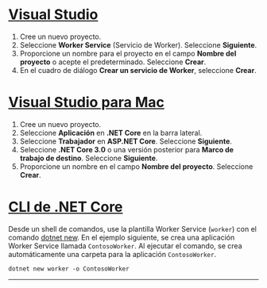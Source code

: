 # <a name="visual-studiotabvisual-studio"></a>[Visual Studio](#tab/visual-studio)

1. Cree un nuevo proyecto.
1. Seleccione **Worker Service** (Servicio de Worker). Seleccione **Siguiente**.
1. Proporcione un nombre para el proyecto en el campo **Nombre del proyecto** o acepte el predeterminado. Seleccione **Crear**.
1. En el cuadro de diálogo **Crear un servicio de Worker**, seleccione **Crear**.

# <a name="visual-studio-for-mactabvisual-studio-mac"></a>[Visual Studio para Mac](#tab/visual-studio-mac)

1. Cree un nuevo proyecto.
1. Seleccione **Aplicación** en **.NET Core** en la barra lateral.
1. Seleccione **Trabajador** en **ASP.NET Core**. Seleccione **Siguiente**.
1. Seleccione **.NET Core 3.0** o una versión posterior para **Marco de trabajo de destino**. Seleccione **Siguiente**.
1. Proporcione un nombre en el campo **Nombre del proyecto**. Seleccione **Crear**.

# <a name="net-core-clitabnetcore-cli"></a>[CLI de .NET Core](#tab/netcore-cli)

Desde un shell de comandos, use la plantilla Worker Service (`worker`) con el comando [dotnet new](/dotnet/core/tools/dotnet-new). En el ejemplo siguiente, se crea una aplicación Worker Service llamada `ContosoWorker`. Al ejecutar el comando, se crea automáticamente una carpeta para la aplicación `ContosoWorker`.

```dotnetcli
dotnet new worker -o ContosoWorker
```

---
